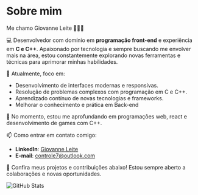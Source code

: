 # Sobre mim
Me chamo Giovanne Leite 👺🐱‍👤

💻 Desenvolvedor com domínio em **programação front-end** e experiência em **C e C++**. Apaixonado por tecnologia e sempre buscando me envolver mais na área, estou constantemente explorando novas ferramentas e técnicas para aprimorar minhas habilidades.

🚀 Atualmente, foco em:
- Desenvolvimento de interfaces modernas e responsivas.
- Resolução de problemas complexos com programação em C e C++.
- Aprendizado contínuo de novas tecnologias e frameworks.
- Melhorar o conhecimento e prática em Back-end

🌱 No momento, estou me aprofundando em programações web, react e desenvolvimento de games com C++.

📫 Como entrar em contato comigo:
- **LinkedIn**: [Giovanne Leite](https://www.linkedin.com/in/giovanne-leite-71667627b/)
- **E-mail**: controle7@outlook.com

💼 Confira meus projetos e contribuições abaixo! Estou sempre aberto a colaborações e novas oportunidades.

![GitHub Stats](https://github-readme-stats.vercel.app/api?username=giovanne7&show_icons=true&theme=radical)


